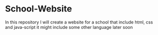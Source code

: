 # School-Website
In this repository I will create a website for a school that include html, css and java-script it might include some other language later soon
